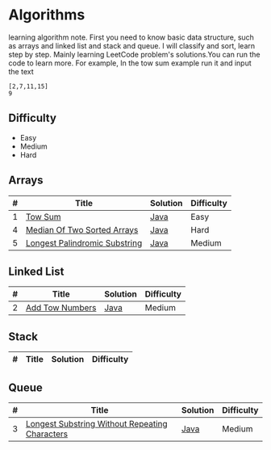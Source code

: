 # Algorithms
learning algorithm note. First you need to know basic data structure, such as arrays and linked list and stack and queue. I will classify and sort, learn step by step. Mainly learning LeetCode problem's solutions.You can run the code to learn more. For example, In the tow sum example run it and input the text
```text
[2,7,11,15]
9
```

## Difficulty
- Easy
- Medium
- Hard

## Arrays
| # | Title | Solution | Difficulty |
| --- | --- | --- | --- |
| 1 | [Tow Sum](https://leetcode-cn.com/problems/two-sum/) | [Java](./src/towSum/TowSum.java) | Easy |
| 4 | [Median Of Two Sorted Arrays](https://leetcode.cn/problems/median-of-two-sorted-arrays/) | [Java](./src/medianOfTwoSortedArrays/MedianOfTwoSortedArrays.java) | Hard |
| 5 | [Longest Palindromic Substring](https://leetcode.cn/problems/longest-palindromic-substring/) | [Java](./src/longestPalindromicSubstring/LongestPalindromicSubstring.java) | Medium |

## Linked List
| # | Title | Solution | Difficulty |
| --- | --- | --- | --- |
| 2 | [Add Tow Numbers](https://leetcode.cn/problems/add-two-numbers/) | [Java](./src/addTowNumbers/AddTowNumbers.java) | Medium |


## Stack
| # | Title | Solution | Difficulty |
| --- | --- | --- | --- |

## Queue
| # | Title | Solution | Difficulty |
| --- | --- | --- | --- |
| 3 | [Longest Substring Without Repeating Characters](https://leetcode.cn/problems/longest-substring-without-repeating-characters/) | [Java](./src/longestSubstringWithoutRepeatingCharacters/LongestSubstringWithoutRepeatingCharacters.java) | Medium |
